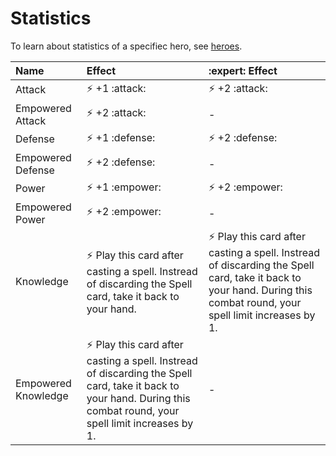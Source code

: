 # Statistics

To learn about statistics of a specifiec hero, see [heroes](heroes.md).

| Name | Effect | :expert: Effect |
| :--- | :--- | :--- |
| Attack | ⚡ +1 :attack: | ⚡ +2 :attack: |
| Empowered Attack | ⚡ +2 :attack: | - |
| Defense | ⚡ +1 :defense: | ⚡ +2 :defense: |
| Empowered Defense | ⚡ +2 :defense: | - |
| Power | ⚡ +1 :empower: | ⚡ +2 :empower: |
| Empowered Power | ⚡ +2 :empower: | - |
| Knowledge | ⚡ Play this card after casting a spell. Instread of discarding the Spell card, take it back to your hand. | ⚡ Play this card after casting a spell. Instread of discarding the Spell card, take it back to your hand. During this combat round, your spell limit increases by 1. |
| Empowered Knowledge | ⚡ Play this card after casting a spell. Instread of discarding the Spell card, take it back to your hand. During this combat round, your spell limit increases by 1. | - |
